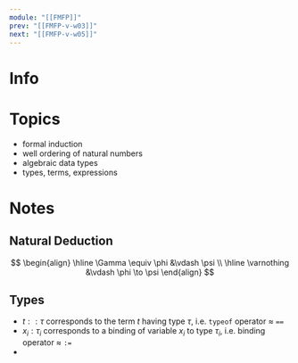 ```yaml
---
module: "[[FMFP]]"
prev: "[[FMFP-v-w03]]"
next: "[[FMFP-v-w05]]"
---
```



# Info


# Topics
- formal induction
- well ordering of natural numbers
- algebraic data types
- types, terms, expressions

# Notes
## Natural Deduction
$$
\begin{align}
\hline \Gamma \equiv \phi &\vdash \psi \\
\hline \varnothing &\vdash \phi \to \psi
\end{align}
$$

## Types
- $t :: \tau$ corresponds to the term $t$ having type $\tau$, i.e. `typeof` operator $\approx$ `==`
- $x_{i} : \tau_{i}$ corresponds to a binding of variable $x_{i}$ to type $\tau_{i}$, i.e. binding operator $\approx$ `:=`
- 